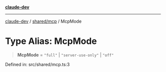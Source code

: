 [**claude-dev**](../../../README.md)

***

[claude-dev](../../../README.md) / [shared/mcp](../README.md) / McpMode

# Type Alias: McpMode

> **McpMode** = `"full"` \| `"server-use-only"` \| `"off"`

Defined in: src/shared/mcp.ts:3
